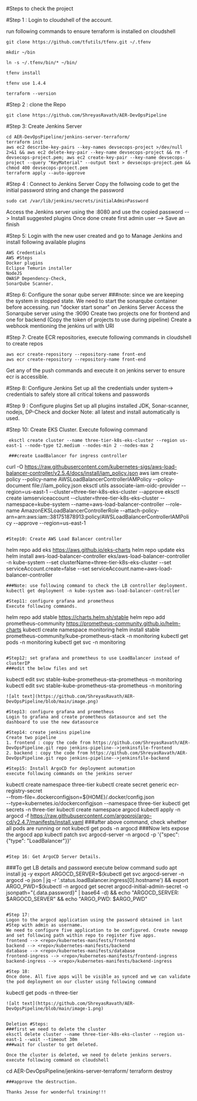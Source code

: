 #Steps to check the project

#Step 1 : Login to cloudshell of the account. 

run following commands to ensure terraform is installed on cloudshell
```
git clone https://github.com/tfutils/tfenv.git ~/.tfenv

mkdir ~/bin

ln -s ~/.tfenv/bin/* ~/bin/

tfenv install

tfenv use 1.4.4

terraform --version

```

#Step 2 : clone the Repo
```
git clone https://github.com/ShreyasRavath/AER-DevOpsPipeline
```

#Step 3: Create Jenkins Server
```
cd AER-DevOpsPipeline/jenkins-server-terraform/
terraform init
aws ec2 describe-key-pairs --key-names devsecops-project >/dev/null 2>&1 && aws ec2 delete-key-pair --key-name devsecops-project && rm -f devsecops-project.pem; aws ec2 create-key-pair --key-name devsecops-project --query "KeyMaterial" --output text > devsecops-project.pem && chmod 400 devsecops-project.pem
terraform apply --auto-approve
```


#Step 4 : Connect to Jenkins Server
Copy the follwoing code to get the initial password string and change the password 

```
sudo cat /var/lib/jenkins/secrets/initialAdminPassword
```

Access the Jenkins server using the <public IP> :8080 and use the copied password --> Install suggested plugins 
Once done create first admin user --> Save an finish

#Step 5: Login with the new user created and go to Manage Jenkins and install following available plugins
```
AWS Credentials
AWS #Steps
Docker plugins
Eclipse Temurin installer
NodeJS
OWASP Dependency-Check,
SonarQube Scanner.
```

#Step 6: Configure the sonar qube server
###note: since we are keeping the system in stopped state. We need to start the sonarqube container before accessing. run "docker start sonar" on Jenkins Server
Access the Sonarqube server using the <public IP> :9090
Create two projects one for frontend and one for backend (Copy the token of projects to use during pipeline)
Create a webhook mentioning the jenkins url with URI 

#Step 7: Create ECR repositories, execute following commands in cloudshell to create repos
```
aws ecr create-repository --repository-name front-end
aws ecr create-repository --repository-name front-end
```
Get any of the push commands and execute it on jenkins server to ensure ecr is accessible. 

#Step 8: Configure Jenkins
Set up all the credentials under system-> credentials to safely store all critical tokens and passwords


#Step 9 : Configure plugins
Set up all plugins installed JDK, Sonar-scanner, nodejs, DP-Check and docker
Note: all latest and install automatically is used.

#Step 10: Create EKS Cluster. Execute following command 
```
 eksctl create cluster --name three-tier-k8s-eks-cluster --region us-east-1 --node-type t2.medium --nodes-min 2 --nodes-max 2

 ###create LoadBalancer for ingress controller
 ```
 curl -O https://raw.githubusercontent.com/kubernetes-sigs/aws-load-balancer-controller/v2.5.4/docs/install/iam_policy.json
 aws iam create-policy --policy-name AWSLoadBalancerControllerIAMPolicy --policy-document file://iam_policy.json
 eksctl utils associate-iam-oidc-provider --region=us-east-1 --cluster=three-tier-k8s-eks-cluster --approve
eksctl create iamserviceaccount --cluster=three-tier-k8s-eks-cluster --namespace=kube-system --name=aws-load-balancer-controller --role-name AmazonEKSLoadBalancerControllerRole --attach-policy-arn=arn:aws:iam::381751878913:policy/AWSLoadBalancerControllerIAMPolicy --approve --region=us-east-1
 ```

#Step10: Create AWS Load Balancer controller
```
helm repo add eks https://aws.github.io/eks-charts
helm repo update eks
helm install aws-load-balancer-controller eks/aws-load-balancer-controller -n kube-system --set clusterName=three-tier-k8s-eks-cluster --set serviceAccount.create=false --set serviceAccount.name=aws-load-balancer-controller
```
###Note: use following command to check the LB controller deployment. 
kubectl get deployment -n kube-system aws-load-balancer-controller

#Step11: configure grafana and prometheus
Execute following commands. 
```
helm repo add stable https://charts.helm.sh/stable
helm repo add prometheus-community https://prometheus-community.github.io/helm-charts
kubectl create namespace monitoring
helm install stable prometheus-community/kube-prometheus-stack -n monitoring
kubectl get pods -n monitoring
kubectl get svc -n monitoring
```

#Step12: set grafana and prometheus to use LoadBalancer instead of clusterIP
###edit the below files and set 
```
kubectl edit svc stable-kube-prometheus-sta-prometheus -n monitoring
kubectl edit svc stable-kube-prometheus-sta-prometheus -n monitoring
```
![alt text](https://github.com/ShreyasRavath/AER-DevOpsPipeline/blob/main/image.png)

#Step13: configure grafana and prometheus
Login to grafana and create prometheus datasource and set the dashboard to use the new datasource

#Step14: create jenkins pipeline
Create two pipeline
1. frontend : copy the code from https://github.com/ShreyasRavath/AER-DevOpsPipeline.git repo jenkins-pipeline-->jenkinsfile-frontend
2. backend : copy the code from https://github.com/ShreyasRavath/AER-DevOpsPipeline.git repo jenkins-pipeline-->jenkinsfile-backend

#Step15: Install ArgoCD for deployment automation
execute following commands on the jenkins server
```
kubectl create namespace three-tier
kubectl create secret generic ecr-registry-secret \
  --from-file=.dockerconfigjson=${HOME}/.docker/config.json \
  --type=kubernetes.io/dockerconfigjson --namespace three-tier
kubectl get secrets -n three-tier
kubectl create namespace argocd
kubectl apply -n argocd -f https://raw.githubusercontent.com/argoproj/argo-cd/v2.4.7/manifests/install.yaml
###after above command, check whether all pods are running or not
kubectl get pods -n argocd
###Now lets expose the argocd app
kubectl patch svc argocd-server -n argocd -p '{"spec": {"type": "LoadBalancer"}}'
```

#Step 16: Get ArgoCD Server Details. 
```
###To get LB details and password execute below command
sudo apt install jq -y
export ARGOCD_SERVER=$(kubectl get svc argocd-server -n argocd -o json | jq -r '.status.loadBalancer.ingress[0].hostname') && export ARGO_PWD=$(kubectl -n argocd get secret argocd-initial-admin-secret -o jsonpath="{.data.password}" | base64 -d) && echo "ARGOCD_SERVER: $ARGOCD_SERVER" && echo "ARGO_PWD: $ARGO_PWD"
```

#Step 17:
Logon to the argocd application using the password obtained in last #Step with admin as username. 
We need to configure five application to be configured. Create newapp and set following path within repo to register five apps. 
frontend --> <repo>/kubernetes-manifests/frontend
backend --> <repo>/kubernetes-manifests/backend
database --> <repo>/kubernetes-manifests/database
frontend-ingress --> <repo>/kubernetes-manifests/frontend-ingress
backend-ingress --> <repo>/kubernetes-manifests/backend-ingress

#Step 18: 
Once done. All five apps will be visible as synced and we can validate the pod deployment on our cluster using following command
```
kubectl get pods -n three-tier
```
![alt text](https://github.com/ShreyasRavath/AER-DevOpsPipeline/blob/main/image-1.png)


Deletion #Steps: 
###first we need to delete the cluster 
eksctl delete cluster --name three-tier-k8s-eks-cluster --region us-east-1 --wait --timeout 30m
###wait for cluster to get deleted. 

Once the cluster is deleted, we need to delete jenkins servers. execute following command on cloudshell

```
cd AER-DevOpsPipeline/jenkins-server-terraform/
terraform destroy
```
###approve the destruction. 

Thanks Jesse for wonderful training!!!



